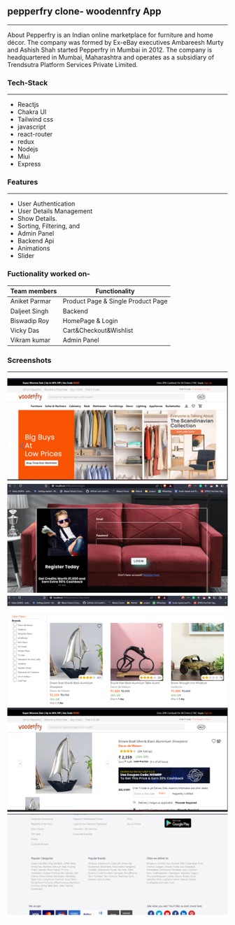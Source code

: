 ## pepperfry clone- woodennfry App
---
<p>
About
Pepperfry is an Indian online marketplace for furniture and home décor. The company was formed by Ex-eBay executives Ambareesh Murty and Ashish Shah started Pepperfry in Mumbai in 2012. The company is headquartered in Mumbai, Maharashtra and operates as a subsidiary of Trendsutra Platform Services Private Limited.
</p>


### Tech-Stack
___

* Reactjs
* Chakra UI
* Tailwind css
* javascript
* react-router
* redux
* Nodejs
* Miui
* Express

### Features
___
* User Authentication
* User Details Management 
* Show Details.
* Sorting, Filtering, and 
* Admin Panel
* Backend Api
* Animations
* Slider


### Fuctionality worked on-

| Team members | Functionality |
| ------ | ------ |
| Aniket Parmar | Product Page & Single Product Page |
| Daljeet Singh | Backend|
| Biswadip Roy | HomePage & Login |
| Vicky Das| Cart&Checkout&Wishlist |
| Vikram kumar | Admin Panel |


### Screenshots
___

![screehshot2](./frontend/ss/Home.png)
![screehshot2](./frontend/ss/login.png)
![screehshot2](./frontend/ss/product.png)
![screehshot2](./frontend/ss/singelproduct.png)
![screehshot2](./frontend/ss/footer.png)










